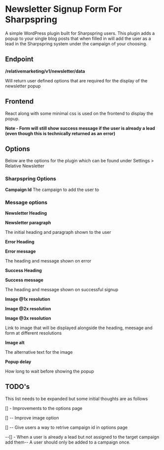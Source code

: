 # Newsletter Signup Form For Sharpspring

A simple WordPress plugin built for Sharpspring users. This plugin adds a popup to your single blog posts that when filled in will add the user as a lead in the Sharpspring system under the campaign of your choosing.

## Endpoint

**/relativemarketing/v1/newsletter/data**

Will return user defined options that are required for the display of the newsletter popup


## Frontend
React along with some minimal css is used on the frontend to display the popup.

**Note - Form will still show success message if the user is already a lead (even though this is technically returned as an error)**

## Options

Below are the options for the plugin which can be found under Settings > Relative Newsletter

### Sharpspring Options

**Campaign Id** The campaign to add the user to

### Message options

**Newsletter Heading**

**Newsletter paragraph**

The initial heading and paragraph shown to the user

**Error Heading**

**Error message**

The heading and message shown on error

**Success Heading**

**Success message**

The heading and message shown on successful signup

**Image @1x resolution**

**Image @2x resolution**

**Image @3x resolution**

Link to image that will be displayed alongside the heading, meesage and form at different resolutions

**Image alt**

The alternative text for the image

**Popup delay**

How long to wait before showing the popup


## TODO's

This list needs to be expanded but some initial thoughts are as follows

[] - Improvements to the options page 

[]	-- Improve image option

[] 	-- Give users a way to retrive campaign id in options page

--[] - When a user is already a lead but not assigned to the target campaign add them-- A user should only be added to a campaign once.


